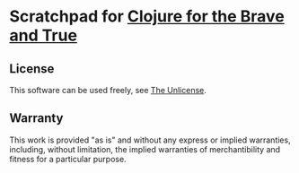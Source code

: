 # Scratchpad for [Clojure for the Brave and True]

[Clojure for the Brave and True]: http://www.braveclojure.com/

## License

This software can be used freely, see [The Unlicense](./LICENSE.txt).

## Warranty

This work is provided "as is" and without any express or
implied warranties, including, without limitation, the implied
warranties of merchantibility and fitness for a particular
purpose.
